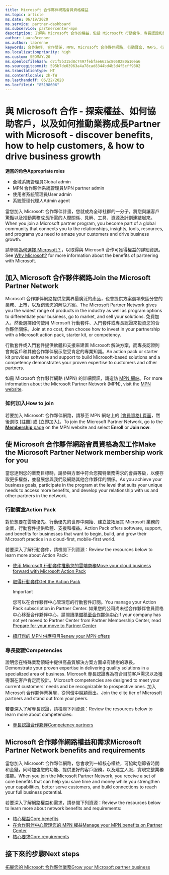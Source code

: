 ```yaml
---
title: Microsoft 合作夥伴網路會員資格權益
ms.topic: article
ms.date: 06/19/2020
ms.service: partner-dashboard
ms.subservice: partnercenter-mpn
description: 了解與 Microsoft 合作的權益，包括 Microsoft 行動套件、專長認證和計畫選項，可讓您的產品上市並銷售您的解決方案。
author: LauraBrenner
ms.author: labrenne
keywords: 合作夥伴, 合作關係, MPN, Microsoft 合作夥伴網路, 行動寶盒, MAPS, 行動寶盒訂閱, 權益, MPN 權益, 會員資格, 銀級, 金級, 專長認證
ms.localizationpriority: high
ms.custom: SEOMAY.20
ms.openlocfilehash: d71f5b315d8c7497febfae662ac8050280a10ea6
ms.sourcegitcommit: 595b7de03963a4a78cad8344bd4b5d4f5cff9802
ms.translationtype: HT
ms.contentlocale: zh-TW
ms.lasthandoff: 06/22/2020
ms.locfileid: "85198606"
---
```

# <a name="partner-with-microsoft---discover-benefits-how-to-help-customers--how-to-drive-business-growth"></a><span data-ttu-id="2addc-104">與 Microsoft 合作 - 探索權益、如何協助客戶，以及如何推動業務成長</span><span class="sxs-lookup"><span data-stu-id="2addc-104">Partner with Microsoft - discover benefits, how to help customers, & how to drive business growth</span></span>

<span data-ttu-id="2addc-105">**適當的角色**</span><span class="sxs-lookup"><span data-stu-id="2addc-105">**Appropriate roles**</span></span>

- <span data-ttu-id="2addc-106">全域系統管理員</span><span class="sxs-lookup"><span data-stu-id="2addc-106">Global admin</span></span>
- <span data-ttu-id="2addc-107">MPN 合作夥伴系統管理員</span><span class="sxs-lookup"><span data-stu-id="2addc-107">MPN partner admin</span></span>
- <span data-ttu-id="2addc-108">使用者系統管理員</span><span class="sxs-lookup"><span data-stu-id="2addc-108">User admin</span></span>
- <span data-ttu-id="2addc-109">系統管理代理人</span><span class="sxs-lookup"><span data-stu-id="2addc-109">Admin agent</span></span>

<span data-ttu-id="2addc-110">當您加入 Microsoft 合作夥伴計畫，您就成為全球社群的一分子，將您與讓客戶驚豔以及推動業務成長所需的人際關係、見解、工具、資源及計劃連結起來。</span><span class="sxs-lookup"><span data-stu-id="2addc-110">When you join a Microsoft partner program, you become part of a global community that connects you to the relationships, insights, tools, resources, and programs you need to amaze your customers and drive business growth.</span></span>

<span data-ttu-id="2addc-111">請參閱[為何選擇 Microsoft？](https://partner.microsoft.com/business-opportunities/why-microsoft)，以取得與 Microsoft 合作可獲得權益的詳細資訊。</span><span class="sxs-lookup"><span data-stu-id="2addc-111">See [Why Microsoft?](https://partner.microsoft.com/business-opportunities/why-microsoft) for more information about the benefits of partnering with Microsoft.</span></span>

## <a name="join-the-microsoft-partner-network"></a><span data-ttu-id="2addc-112">加入 Microsoft 合作夥伴網路</span><span class="sxs-lookup"><span data-stu-id="2addc-112">Join the Microsoft Partner Network</span></span>

<span data-ttu-id="2addc-113">Microsoft 合作夥伴網路提供您業界最廣泛的產品，也會提供方案選項來區分您的業務、上市，以及銷售您的解決方案。</span><span class="sxs-lookup"><span data-stu-id="2addc-113">The Microsoft Partner Network gives you the widest range of products in the industry as well as program options to differentiate your business, go to market, and sell your solutions.</span></span> <span data-ttu-id="2addc-114">免費加入，然後選擇如何使用 Microsoft 行動套件、入門套件或專長認證來投資您的合作夥伴關係。</span><span class="sxs-lookup"><span data-stu-id="2addc-114">Join at no cost, then choose how to invest in your partnership with a Microsoft action pack, starter kit, or competency.</span></span>

<span data-ttu-id="2addc-115">行動套件或入門套件提供軟體和支援來建置 Microsoft 解決方案，而專長認證則會向客戶和其他合作夥伴展示您受肯定的專業知識。</span><span class="sxs-lookup"><span data-stu-id="2addc-115">An action pack or starter kit provides software and support to build Microsoft-based solutions and a competency demonstrates your proven expertise to customers and other partners.</span></span>

<span data-ttu-id="2addc-116">如需 Microsoft 合作夥伴網路 (MPN) 的詳細資訊，請造訪 [MPN 網站](https://partner.microsoft.com/commercial)。</span><span class="sxs-lookup"><span data-stu-id="2addc-116">For more information about the Microsoft Partner Network (MPN), visit the [MPN website](https://partner.microsoft.com/commercial).</span></span>

### <a name="how-to-join"></a><span data-ttu-id="2addc-117">如何加入</span><span class="sxs-lookup"><span data-stu-id="2addc-117">How to join</span></span>

<span data-ttu-id="2addc-118">若要加入 Microsoft 合作夥伴網路，請移至 MPN 網站上的 [[會員資格] 頁面](https://partner.microsoft.com/membership)，然後選取 [註冊] 或 [立即加入]。</span><span class="sxs-lookup"><span data-stu-id="2addc-118">To join the Microsoft Partner Network, go to the [**Membership** page](https://partner.microsoft.com/membership) on the MPN website and select **Enroll** or **Join now**.</span></span>

## <a name="make-the-microsoft-partner-network-membership-work-for-you"></a><span data-ttu-id="2addc-119">使 Microsoft 合作夥伴網路會員資格為您工作</span><span class="sxs-lookup"><span data-stu-id="2addc-119">Make the Microsoft Partner Network membership work for you</span></span>

<span data-ttu-id="2addc-120">當您達到您的業務目標時，請參與方案中符合您獨特業務需求的會員等級，以便存取更多權益，並發展您與我們及網路其他合作夥伴的關係。</span><span class="sxs-lookup"><span data-stu-id="2addc-120">As you achieve your business goals, participate in the program at the level that suits your unique needs to access more benefits, and develop your relationship with us and other partners in the network.</span></span>

### <a name="action-pack"></a><span data-ttu-id="2addc-121">行動寶盒</span><span class="sxs-lookup"><span data-stu-id="2addc-121">Action Pack</span></span>

<span data-ttu-id="2addc-122">對於想要在雲端優先、行動優先的世界中開始、建立並拓展其 Microsoft 業務的企業，行動套件提供軟體、支援和權益。</span><span class="sxs-lookup"><span data-stu-id="2addc-122">Action Pack offers software, support, and benefits for businesses that want to begin, build, and grow their Microsoft practice in a cloud-first, mobile-first world.</span></span>

<span data-ttu-id="2addc-123">若要深入了解行動套件，請檢閱下列資源：</span><span class="sxs-lookup"><span data-stu-id="2addc-123">Review the resources below to learn more about Action Pack:</span></span>

- [<span data-ttu-id="2addc-124">使用 Microsoft 行動套件推動您的雲端商務</span><span class="sxs-lookup"><span data-stu-id="2addc-124">Move your cloud business forward with Microsoft Action Pack</span></span>](https://partner.microsoft.com/membership/action-pack)

- [<span data-ttu-id="2addc-125">取得行動套件</span><span class="sxs-lookup"><span data-stu-id="2addc-125">Get the Action Pack</span></span>](mpn-get-action-pack.md)
  
    >[!IMPORTANT]
    ><span data-ttu-id="2addc-126">您可以在合作夥伴中心管理您的行動套件訂閱。</span><span class="sxs-lookup"><span data-stu-id="2addc-126">You manage your Action Pack subscription in Partner Center.</span></span> <span data-ttu-id="2addc-127">如果您的公司尚未從合作夥伴會員資格中心移至合作夥伴中心，請閱讀[準備移至合作夥伴中心](prepare-pmc-pc-migration.md)</span><span class="sxs-lookup"><span data-stu-id="2addc-127">If your company has not yet moved to Partner Center from Partner Membership Center, read [Prepare for your move to Partner Center](prepare-pmc-pc-migration.md)</span></span>  

- [<span data-ttu-id="2addc-128">續訂您的 MPN 供應項目</span><span class="sxs-lookup"><span data-stu-id="2addc-128">Renew your MPN offers</span></span>](renew-mpn-offers.md)

### <a name="competencies"></a><span data-ttu-id="2addc-129">專長認證</span><span class="sxs-lookup"><span data-stu-id="2addc-129">Competencies</span></span>

<span data-ttu-id="2addc-130">證明您在特殊業務領域中提供高品質解決方案方面卓有建樹的專長。</span><span class="sxs-lookup"><span data-stu-id="2addc-130">Demonstrate your proven expertise in delivering quality solutions in a specialized area of business.</span></span> <span data-ttu-id="2addc-131">Microsoft 專長認證專為符合目前客戶需求以及獲得潛在客戶肯定而設計。</span><span class="sxs-lookup"><span data-stu-id="2addc-131">Microsoft competencies are designed to meet your current customers' needs and be recognizable to prospective ones.</span></span> <span data-ttu-id="2addc-132">加入 Microsoft 合作夥伴菁英層，從同儕中脫穎而出。</span><span class="sxs-lookup"><span data-stu-id="2addc-132">Join the elite tier of Microsoft partners and stand out from your peers.</span></span>

<span data-ttu-id="2addc-133">若要深入了解專長認證，請檢閱下列資源：</span><span class="sxs-lookup"><span data-stu-id="2addc-133">Review the resources below to learn more about competencies:</span></span>

- [<span data-ttu-id="2addc-134">專長認證合作夥伴</span><span class="sxs-lookup"><span data-stu-id="2addc-134">Competency partners</span></span>](https://partner.microsoft.com/membership/competencies)

## <a name="microsoft-partner-network-benefits-and-requirements"></a><span data-ttu-id="2addc-135">Microsoft 合作夥伴網路權益和需求</span><span class="sxs-lookup"><span data-stu-id="2addc-135">Microsoft Partner Network benefits and requirements</span></span>

<span data-ttu-id="2addc-136">當您加入 Microsoft 合作夥伴網路，您會收到一組核心權益，可協助您節省時間和金錢，同時加強您的功能、提供更好的客戶服務，以及建立人脈，實現完整業務潛能。</span><span class="sxs-lookup"><span data-stu-id="2addc-136">When you join the Microsoft Partner Network, you receive a set of core benefits that can help you save time and money while you strengthen your capabilities, better serve customers, and build connections to reach your full business potential.</span></span>

<span data-ttu-id="2addc-137">若要深入了解網路權益和需求，請參閱下列資源：</span><span class="sxs-lookup"><span data-stu-id="2addc-137">Review the resources below to learn more about network benefits and requirements:</span></span>

- [<span data-ttu-id="2addc-138">核心權益</span><span class="sxs-lookup"><span data-stu-id="2addc-138">Core benefits</span></span>](https://partner.microsoft.com/membership/core-benefits#simple-tab-content-1)
- [<span data-ttu-id="2addc-139">在合作夥伴中心管理您的 MPN 權益</span><span class="sxs-lookup"><span data-stu-id="2addc-139">Manage your MPN benefits on Partner Center</span></span>](manage-your-partner-network-benefits.md)
- [<span data-ttu-id="2addc-140">核心要求</span><span class="sxs-lookup"><span data-stu-id="2addc-140">Core requirements</span></span>](https://partner.microsoft.com/membership/core-benefits#simple-tab-content-2)

## <a name="next-steps"></a><span data-ttu-id="2addc-141">接下來的步驟</span><span class="sxs-lookup"><span data-stu-id="2addc-141">Next steps</span></span>

[<span data-ttu-id="2addc-142">拓展您的 Microsoft 合作夥伴業務</span><span class="sxs-lookup"><span data-stu-id="2addc-142">Grow your Microsoft partner business</span></span>](grow-your-business.md)
